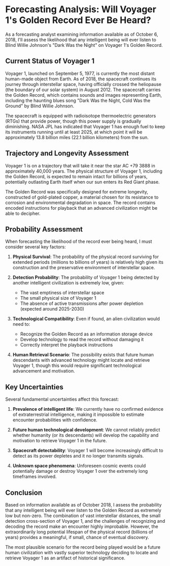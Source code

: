 # Forecasting Analysis: Will Voyager 1's Golden Record Ever Be Heard?

As a forecasting analyst examining information available as of October 6, 2018, I'll assess the likelihood that any intelligent being will ever listen to Blind Willie Johnson's "Dark Was the Night" on Voyager 1's Golden Record.

## Current Status of Voyager 1

Voyager 1, launched on September 5, 1977, is currently the most distant human-made object from Earth. As of 2018, the spacecraft continues its journey through interstellar space, having officially crossed the heliopause (the boundary of our solar system) in August 2012. The spacecraft carries the Golden Record, which contains sounds and images representing Earth, including the haunting blues song "Dark Was the Night, Cold Was the Ground" by Blind Willie Johnson.

The spacecraft is equipped with radioisotope thermoelectric generators (RTGs) that provide power, though this power supply is gradually diminishing. NASA JPL has indicated that Voyager 1 has enough fuel to keep its instruments running until at least 2025, at which point it will be approximately 13.8 billion miles (22.1 billion kilometers) from the sun.

## Trajectory and Longevity Assessment

Voyager 1 is on a trajectory that will take it near the star AC +79 3888 in approximately 40,000 years. The physical structure of Voyager 1, including the Golden Record, is expected to remain intact for billions of years, potentially outlasting Earth itself when our sun enters its Red Giant phase.

The Golden Record was specifically designed for extreme longevity, constructed of gold-plated copper, a material chosen for its resistance to corrosion and environmental degradation in space. The record contains encoded instructions for playback that an advanced civilization might be able to decipher.

## Probability Assessment

When forecasting the likelihood of the record ever being heard, I must consider several key factors:

1. **Physical Survival**: The probability of the physical record surviving for extended periods (millions to billions of years) is relatively high given its construction and the preservative environment of interstellar space.

2. **Detection Probability**: The probability of Voyager 1 being detected by another intelligent civilization is extremely low, given:
   - The vast emptiness of interstellar space
   - The small physical size of Voyager 1
   - The absence of active transmissions after power depletion (expected around 2025-2030)

3. **Technological Compatibility**: Even if found, an alien civilization would need to:
   - Recognize the Golden Record as an information storage device
   - Develop technology to read the record without damaging it
   - Correctly interpret the playback instructions

4. **Human Retrieval Scenario**: The possibility exists that future human descendants with advanced technology might locate and retrieve Voyager 1, though this would require significant technological advancement and motivation.

## Key Uncertainties

Several fundamental uncertainties affect this forecast:

1. **Prevalence of intelligent life**: We currently have no confirmed evidence of extraterrestrial intelligence, making it impossible to estimate encounter probabilities with confidence.

2. **Future human technological development**: We cannot reliably predict whether humanity (or its descendants) will develop the capability and motivation to retrieve Voyager 1 in the future.

3. **Spacecraft detectability**: Voyager 1 will become increasingly difficult to detect as its power depletes and it no longer transmits signals.

4. **Unknown space phenomena**: Unforeseen cosmic events could potentially damage or destroy Voyager 1 over the extremely long timeframes involved.

## Conclusion

Based on information available as of October 2018, I assess the probability that any intelligent being will ever listen to the Golden Record as extremely low but non-zero. The combination of vast interstellar distances, the small detection cross-section of Voyager 1, and the challenges of recognizing and decoding the record make an encounter highly improbable. However, the extraordinarily long potential lifespan of the physical record (billions of years) provides a meaningful, if small, chance of eventual discovery.

The most plausible scenario for the record being played would be a future human civilization with vastly superior technology deciding to locate and retrieve Voyager 1 as an artifact of historical significance.
